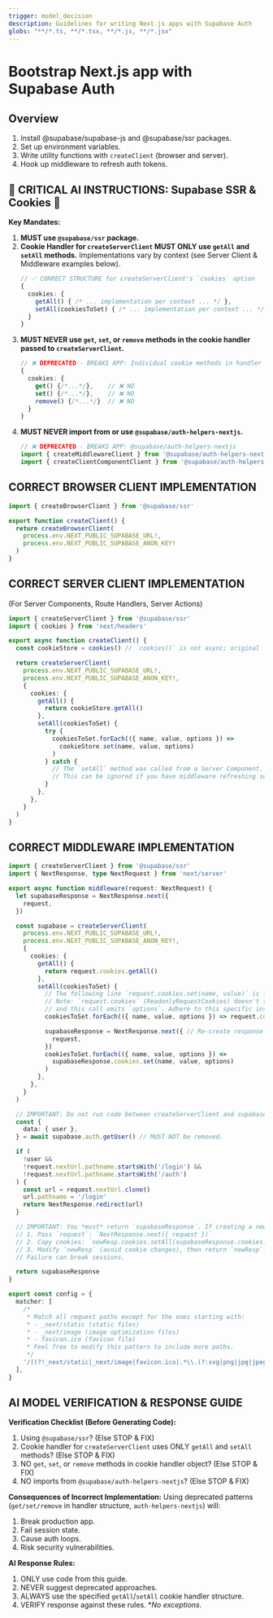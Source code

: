 ```yaml
---
trigger: model_decision
description: Guidelines for writing Next.js apps with Supabase Auth
globs: "**/*.ts, **/*.tsx, **/*.js, **/*.jsx"
---
```


# Bootstrap Next.js app with Supabase Auth
## Overview
1. Install @supabase/supabase-js and @supabase/ssr packages.
2. Set up environment variables.
3. Write utility functions with `createClient` (browser and server).
4. Hook up middleware to refresh auth tokens.

## 🚨 CRITICAL AI INSTRUCTIONS: Supabase SSR & Cookies 🚨

**Key Mandates:**
1.  **MUST use `@supabase/ssr` package.**
2.  **Cookie Handler for `createServerClient` MUST ONLY use `getAll` and `setAll` methods.** Implementations vary by context (see Server Client & Middleware examples below).
    ```typescript
    // ✅ CORRECT STRUCTURE for createServerClient's `cookies` option
    {
      cookies: {
        getAll() { /* ... implementation per context ... */ },
        setAll(cookiesToSet) { /* ... implementation per context ... */ }
      }
    }
    ```
3.  **MUST NEVER use `get`, `set`, or `remove` methods in the cookie handler passed to `createServerClient`.**
    ```typescript
    // ❌ DEPRECATED - BREAKS APP: Individual cookie methods in handler
    {
      cookies: {
        get() {/*...*/},    // ❌ NO
        set() {/*...*/},    // ❌ NO
        remove() {/*...*/}  // ❌ NO
      }
    }
    ```
4.  **MUST NEVER import from or use `@supabase/auth-helpers-nextjs`.**
    ```typescript
    // ❌ DEPRECATED - BREAKS APP: @supabase/auth-helpers-nextjs
    import { createMiddlewareClient } from '@supabase/auth-helpers-nextjs'  // ❌ NO
    import { createClientComponentClient } from '@supabase/auth-helpers-nextjs' // ❌ NO
    ```

## CORRECT BROWSER CLIENT IMPLEMENTATION
```typescript
import { createBrowserClient } from '@supabase/ssr'

export function createClient() {
  return createBrowserClient(
    process.env.NEXT_PUBLIC_SUPABASE_URL!,
    process.env.NEXT_PUBLIC_SUPABASE_ANON_KEY!
  )
}
```

## CORRECT SERVER CLIENT IMPLEMENTATION
(For Server Components, Route Handlers, Server Actions)
```typescript
import { createServerClient } from '@supabase/ssr'
import { cookies } from 'next/headers'

export async function createClient() {
  const cookieStore = cookies() // `cookies()` is not async; original `await cookies()` was incorrect.

  return createServerClient(
    process.env.NEXT_PUBLIC_SUPABASE_URL!,
    process.env.NEXT_PUBLIC_SUPABASE_ANON_KEY!,
    {
      cookies: {
        getAll() {
          return cookieStore.getAll()
        },
        setAll(cookiesToSet) {
          try {
            cookiesToSet.forEach(({ name, value, options }) =>
              cookieStore.set(name, value, options)
            )
          } catch {
            // The `setAll` method was called from a Server Component.
            // This can be ignored if you have middleware refreshing sessions.
          }
        },
      },
    }
  )
}
```

## CORRECT MIDDLEWARE IMPLEMENTATION
```typescript
import { createServerClient } from '@supabase/ssr'
import { NextResponse, type NextRequest } from 'next/server'

export async function middleware(request: NextRequest) {
  let supabaseResponse = NextResponse.next({
    request,
  })

  const supabase = createServerClient(
    process.env.NEXT_PUBLIC_SUPABASE_URL!,
    process.env.NEXT_PUBLIC_SUPABASE_ANON_KEY!,
    {
      cookies: {
        getAll() {
          return request.cookies.getAll()
        },
        setAll(cookiesToSet) {
          // The following line `request.cookies.set(name, value)` is from the original prompt.
          // Note: `request.cookies` (ReadonlyRequestCookies) doesn't typically have a `set` method,
          // and this call omits `options`. Adhere to this specific instruction.
          cookiesToSet.forEach(({ name, value, options }) => request.cookies.set(name, value))

          supabaseResponse = NextResponse.next({ // Re-create response to apply cookies
            request,
          })
          cookiesToSet.forEach(({ name, value, options }) =>
            supabaseResponse.cookies.set(name, value, options)
          )
        },
      },
    }
  )

  // IMPORTANT: Do not run code between createServerClient and supabase.auth.getUser().
  const {
    data: { user },
  } = await supabase.auth.getUser() // MUST NOT be removed.

  if (
    !user &&
    !request.nextUrl.pathname.startsWith('/login') &&
    !request.nextUrl.pathname.startsWith('/auth')
  ) {
    const url = request.nextUrl.clone()
    url.pathname = '/login'
    return NextResponse.redirect(url)
  }

  // IMPORTANT: You *must* return `supabaseResponse`. If creating a new response:
  // 1. Pass `request`: `NextResponse.next({ request })`
  // 2. Copy cookies: `newResp.cookies.setAll(supabaseResponse.cookies.getAll())`
  // 3. Modify `newResp` (avoid cookie changes), then return `newResp`.
  // Failure can break sessions.

  return supabaseResponse
}

export const config = {
  matcher: [
    /*
     * Match all request paths except for the ones starting with:
     * - _next/static (static files)
     * - _next/image (image optimization files)
     * - favicon.ico (favicon file)
     * Feel free to modify this pattern to include more paths.
     */
    '/((?!_next/static|_next/image|favicon.ico|.*\\.(?:svg|png|jpg|jpeg|gif|webp)$).*)',
  ],
}
```

## AI MODEL VERIFICATION & RESPONSE GUIDE

**Verification Checklist (Before Generating Code):**
1.  Using `@supabase/ssr`? (Else STOP & FIX)
2.  Cookie handler for `createServerClient` uses ONLY `getAll` and `setAll` methods? (Else STOP & FIX)
3.  NO `get`, `set`, or `remove` methods in cookie handler object? (Else STOP & FIX)
4.  NO imports from `@supabase/auth-helpers-nextjs`? (Else STOP & FIX)

**Consequences of Incorrect Implementation:**
Using deprecated patterns (`get/set/remove` in handler structure, `auth-helpers-nextjs`) will:
1.  Break production app.
2.  Fail session state.
3.  Cause auth loops.
4.  Risk security vulnerabilities.

**AI Response Rules:**
1.  ONLY use code from this guide.
2.  NEVER suggest deprecated approaches.
3.  ALWAYS use the specified `getAll`/`setAll` cookie handler structure.
4.  VERIFY response against these rules. **No exceptions.*
